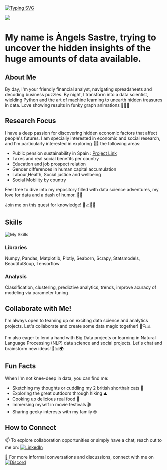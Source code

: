
[![Typing SVG](https://readme-typing-svg.demolab.com?font=Fira+Code&pause=1000&random=false&width=435&lines=%F0%9F%8E%89%F0%9F%93%88+Hello+Data+Explorers!+%F0%9F%93%8A%F0%9F%8C%9F)](https://git.io/typing-svg)

![](https://komarev.com/ghpvc/?username=angeliufus&color=blueviolet)

# My name is Àngels Sastre, trying to uncover the hidden insights of the huge amounts of data available. 


## About Me

By day, I'm your friendly financial analyst, navigating spreadsheets and decoding business puzzles. By night, I transform into a data scientist, wielding Python and the art of machine learning to unearth hidden treasures in data. Love showing results in funky graph animations 🌙🔢💼

## Research Focus

I have a deep passion for discovering hidden economic factors that affect people's futures. I am specially interested in economic and social research, and I'm particularly interested in exploring 👨‍💻 the following areas:
- Public pension sustainability in Spain : [Project Link](https://github.com/angeliufus/Estudi-amb-Machine-Learning-del-Sistema-de-Pensions-Public-espanyol)
- Taxes and real social benefits per country
- Education and job prospect relation
- Gender differences in human capital accumulation
- Labour,Health, Social justice and wellbeing
- Social Mobility by country 

Feel free to dive into my repository filled with data science adventures, my love for data and a dash of humor. 🚀🤓

Join me on this quest for knowledge! 🌌📈🌟🚀

## Skills
![My Skills](https://skillicons.dev/icons?i=py,mysql,selenium,stackoverflow&bg=white&color=black)
### Libraries
Numpy, Pandas, Matplotlib, Plotly, Seaborn, Scrapy, Statsmodels, BeautifulSoup, Tensorflow
### Analysis
Classification, clustering, predictive analytics, trends, improve acuracy of modeling via parameter tuning

## Collaborate with Me!

I'm always open to teaming up on exciting data science and analytics projects. Let's collaborate and create some data magic together! 🤝🔍📊

I'm also eager to lend a hand with Big Data projects or learning in Natural Language Processing (NLP) data science and social projects. Let's chat and brainstorm new ideas! 🤗📊🌍

## Fun Facts

When I'm not knee-deep in data, you can find me:
- Sketching my thoughts or cuddling my 2 british shorthair cats 🎨
- Exploring the great outdoors through hiking ⛰️
- Cooking up delicious real food 🍳
- Immersing myself in movie festivals 🎬
- Sharing geeky interests with my family 🤓

## How to Connect

📫 To explore collaboration opportunities or simply have a chat, reach out to me on: [![LinkedIn](https://skillicons.dev/icons?i=linkedin&bg=white&color=black)](https://www.linkedin.com/in/angelssastre/) 

💬 For more informal conversations and discussions, connect with me on [![Discord](https://skillicons.dev/icons?i=discord&bg=white&color=black)](https://discordapp.com/users/angelssastredatascience) 




